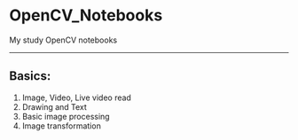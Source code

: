 # OpenCV_Notebooks
My study OpenCV notebooks
***

## Basics:
1. Image, Video, Live video read
2. Drawing and Text
3. Basic image processing
4. Image transformation
